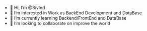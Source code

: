 - 👋 Hi, I’m @Sivled
- 👀 I’m interested in Work as BackEnd Development and DataBase
- 🌱 I’m currently learning Backend/FrontEnd and DataBase
- 💞️ I’m looking to collaborate on improve the world

<!---
Sivled/Sivled is a ✨ special ✨ repository because its `README.md` (this file) appears on your GitHub profile.
You can click the Preview link to take a look at your changes.
--->
